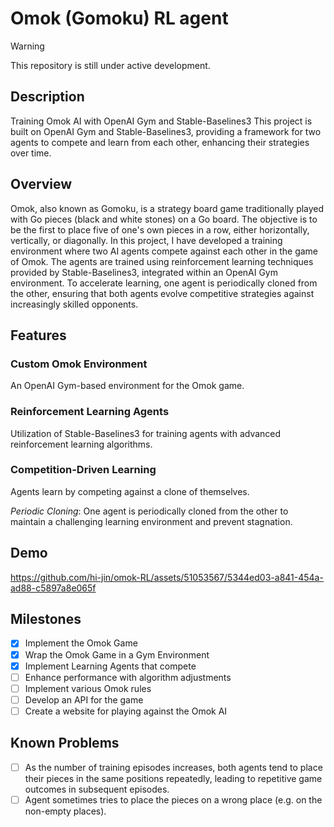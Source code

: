 # Omok (Gomoku) RL agent

>[!WARNING]
> This repository is still under active development.

## Description
Training Omok AI with OpenAI Gym and Stable-Baselines3
This project is built on OpenAI Gym and Stable-Baselines3, providing a framework for two agents to compete and learn from each other, enhancing their strategies over time.

## Overview
Omok, also known as Gomoku, is a strategy board game traditionally played with Go pieces (black and white stones) on a Go board. The objective is to be the first to place five of one's own pieces in a row, either horizontally, vertically, or diagonally.
In this project, I have developed a training environment where two AI agents compete against each other in the game of Omok. The agents are trained using reinforcement learning techniques provided by Stable-Baselines3, integrated within an OpenAI Gym environment. To accelerate learning, one agent is periodically cloned from the other, ensuring that both agents evolve competitive strategies against increasingly skilled opponents.

## Features
### Custom Omok Environment
An OpenAI Gym-based environment for the Omok game.

### Reinforcement Learning Agents
Utilization of Stable-Baselines3 for training agents with advanced reinforcement learning algorithms.

### Competition-Driven Learning
Agents learn by competing against a clone of themselves.

*Periodic Cloning*: One agent is periodically cloned from the other to maintain a challenging learning environment and prevent stagnation.

## Demo
https://github.com/hi-jin/omok-RL/assets/51053567/5344ed03-a841-454a-ad88-c5897a8e065f

## Milestones
- [x] Implement the Omok Game
- [x] Wrap the Omok Game in a Gym Environment
- [x] Implement Learning Agents that compete
- [ ] Enhance performance with algorithm adjustments
- [ ] Implement various Omok rules
- [ ] Develop an API for the game
- [ ] Create a website for playing against the Omok AI

## Known Problems
- [ ] As the number of training episodes increases, both agents tend to place their pieces in the same positions repeatedly, leading to repetitive game outcomes in subsequent episodes.
- [ ] Agent sometimes tries to place the pieces on a wrong place (e.g. on the non-empty places).
